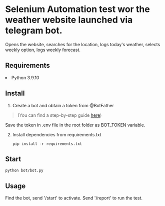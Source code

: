 <h1>Selenium Automation test wor the weather website launched via telegram bot.</h1>

Opens the website, searches for the location, logs today's weather, 
selects weekly option, logs weekly forecast.

## Requirements
 <li>Python 3.9.10



## Install
1. Create a bot and obtain a token from  @BotFather

>(You can find a step-by-step guide [here](https://core.telegram.org/bots/tutorial))

Save the token in .env file in the root folder as BOT_TOKEN variable.

2. Install dependencies from requirements.txt
    ````
    pip install -r requirements.txt
    ````
## Start
````
python bot/bot.py
````

## Usage
Find the bot, send '/start' to activate. Send '/report' to run the test.